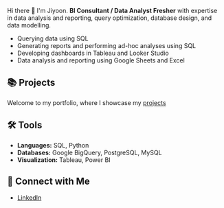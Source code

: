 Hi there 👋 I'm Jiyoon.
**BI Consultant / Data Analyst Fresher** with expertise in data analysis and reporting, query optimization, database design, and data modelling.

- Querying data using SQL  
- Generating reports and performing ad-hoc analyses using SQL  
- Developing dashboards in Tableau and Looker Studio  
- Data analysis and reporting using Google Sheets and Excel  



## 📚 Projects  
Welcome to my portfolio, where I showcase my [projects](https://github.com/jiyoonjane/Portfolio_guide)



## 🛠️ Tools
- **Languages:** SQL, Python  
- **Databases:** Google BigQuery, PostgreSQL, MySQL  
- **Visualization:** Tableau, Power BI



## 🤝 Connect with Me
- [LinkedIn]([https://www.linkedin.com/in/yourprofile](https://www.linkedin.com/in/jiyoon-s-759273220/))  
 
 
